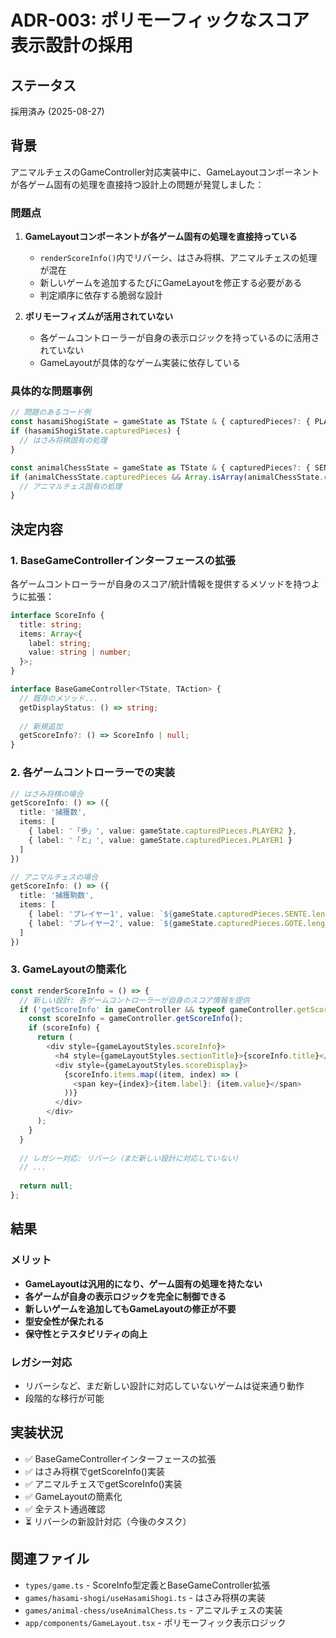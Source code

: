 # ADR-003: ポリモーフィックなスコア表示設計の採用

## ステータス
採用済み (2025-08-27)

## 背景
アニマルチェスのGameController対応実装中に、GameLayoutコンポーネントが各ゲーム固有の処理を直接持つ設計上の問題が発覚しました：

### 問題点
1. **GameLayoutコンポーネントが各ゲーム固有の処理を直接持っている**
   - `renderScoreInfo()`内でリバーシ、はさみ将棋、アニマルチェスの処理が混在
   - 新しいゲームを追加するたびにGameLayoutを修正する必要がある
   - 判定順序に依存する脆弱な設計

2. **ポリモーフィズムが活用されていない**
   - 各ゲームコントローラーが自身の表示ロジックを持っているのに活用されていない
   - GameLayoutが具体的なゲーム実装に依存している

### 具体的な問題事例
```typescript
// 問題のあるコード例
const hasamiShogiState = gameState as TState & { capturedPieces?: { PLAYER1: number; PLAYER2: number } };
if (hasamiShogiState.capturedPieces) {
  // はさみ将棋固有の処理
}

const animalChessState = gameState as TState & { capturedPieces?: { SENTE: string[]; GOTE: string[] } };
if (animalChessState.capturedPieces && Array.isArray(animalChessState.capturedPieces.SENTE)) {
  // アニマルチェス固有の処理
}
```

## 決定内容

### 1. BaseGameControllerインターフェースの拡張
各ゲームコントローラーが自身のスコア/統計情報を提供するメソッドを持つように拡張：

```typescript
interface ScoreInfo {
  title: string;
  items: Array<{
    label: string;
    value: string | number;
  }>;
}

interface BaseGameController<TState, TAction> {
  // 既存のメソッド...
  getDisplayStatus: () => string;
  
  // 新規追加
  getScoreInfo?: () => ScoreInfo | null;
}
```

### 2. 各ゲームコントローラーでの実装
```typescript
// はさみ将棋の場合
getScoreInfo: () => ({
  title: '捕獲数',
  items: [
    { label: '「歩」', value: gameState.capturedPieces.PLAYER2 },
    { label: '「と」', value: gameState.capturedPieces.PLAYER1 }
  ]
})

// アニマルチェスの場合
getScoreInfo: () => ({
  title: '捕獲駒数',
  items: [
    { label: 'プレイヤー1', value: `${gameState.capturedPieces.SENTE.length}個` },
    { label: 'プレイヤー2', value: `${gameState.capturedPieces.GOTE.length}個` }
  ]
})
```

### 3. GameLayoutの簡素化
```typescript
const renderScoreInfo = () => {
  // 新しい設計: 各ゲームコントローラーが自身のスコア情報を提供
  if ('getScoreInfo' in gameController && typeof gameController.getScoreInfo === 'function') {
    const scoreInfo = gameController.getScoreInfo();
    if (scoreInfo) {
      return (
        <div style={gameLayoutStyles.scoreInfo}>
          <h4 style={gameLayoutStyles.sectionTitle}>{scoreInfo.title}</h4>
          <div style={gameLayoutStyles.scoreDisplay}>
            {scoreInfo.items.map((item, index) => (
              <span key={index}>{item.label}: {item.value}</span>
            ))}
          </div>
        </div>
      );
    }
  }
  
  // レガシー対応: リバーシ（まだ新しい設計に対応していない）
  // ...
  
  return null;
};
```

## 結果

### メリット
- **GameLayoutは汎用的になり、ゲーム固有の処理を持たない**
- **各ゲームが自身の表示ロジックを完全に制御できる**
- **新しいゲームを追加してもGameLayoutの修正が不要**
- **型安全性が保たれる**
- **保守性とテスタビリティの向上**

### レガシー対応
- リバーシなど、まだ新しい設計に対応していないゲームは従来通り動作
- 段階的な移行が可能

## 実装状況
- ✅ BaseGameControllerインターフェースの拡張
- ✅ はさみ将棋でgetScoreInfo()実装
- ✅ アニマルチェスでgetScoreInfo()実装
- ✅ GameLayoutの簡素化
- ✅ 全テスト通過確認
- ⏳ リバーシの新設計対応（今後のタスク）

## 関連ファイル
- `types/game.ts` - ScoreInfo型定義とBaseGameController拡張
- `games/hasami-shogi/useHasamiShogi.ts` - はさみ将棋の実装
- `games/animal-chess/useAnimalChess.ts` - アニマルチェスの実装
- `app/components/GameLayout.tsx` - ポリモーフィック表示ロジック